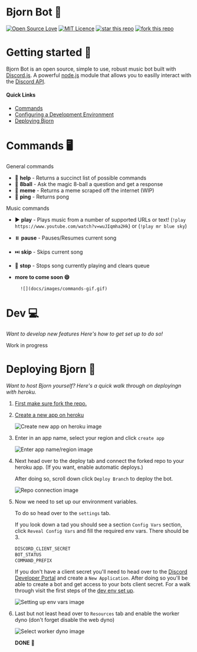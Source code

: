 # **Bjorn Bot** 🤖

[![Open Source Love](https://badges.frapsoft.com/os/v1/open-source.png?v=103)](https://github.com/fractured2k/bjorn-bot/#contributing-)
[![MIT Licence](https://badges.frapsoft.com/os/mit/mit.png?v=103)](https://opensource.org/licenses/mit-license.php) [![star this repo](https://githubbadges.com/star.svg?user=fractured2k&repo=bjorn-bot&style=default)](https://github.com/fractured2k/bjorn-bot)
[![fork this repo](https://githubbadges.com/fork.svg?user=fractured2k&repo=bjorn-bot&style=default)](https://github.com/fractured2k/bjorn-bot/fork)

# Getting started 👋

Bjorn Bot is an open source, simple to use, robust music bot built with [Discord.js](https://discord.js.org/#/). A powerful [node.js](https://nodejs.org/en/) module that allows you to easilly interact with the [Discord API](https://discordapp.com/developers/docs/intro).

#### Quick Links

- [Commands](#commands-%EF%B8%8F)
- [Configuring a Development Environment](#dev-)
- [Deploying Bjorn](#deploying-bjorn-)

# Commands 🖥️

General commands

- 📖 **help** - Returns a succinct list of possible commands
- 🎱 **8ball** - Ask the magic 8-ball a question and get a response
- 🐸 **meme** - Returns a meme scraped off the internet (WIP)
- 🏓 **ping** - Returns pong

Music commands

- ▶️ **play** - Plays music from a number of supported URLs or text! (`!play https://www.youtube.com/watch?v=wuJIqmha2Hk`) or (`!play mr blue sky`)
- ⏸️ **pause** - Pauses/Resumes current song
- ⏭️ **skip** - Skips current song
- 🛑 **stop** - Stops song currently playing and clears queue
- **more to come soon 😄**

      	![](docs/images/commands-gif.gif)

# Dev 💻

_Want to develop new features Here's how to get set up to do so!_

Work in progress

# Deploying Bjorn 🚀

_Want to host Bjorn yourself? Here's a quick walk through on deployingn with heroku._

1.  [First make sure fork the repo.](https://github.com/fractured2k/bjorn-bot/fork)

2.  [Create a new app on heroku](https://dashboard.heroku.com/apps)

    ![Create new app on heroku image](https://i.gyazo.com/2332daadc36184b14139c5df465e4f9b.png)

3.  Enter in an app name, select your region and click `create app`

    ![Enter app name/region image](https://i.gyazo.com/c0a8f1655fbcb716af18e267625154b3.png)

4.  Next head over to the deploy tab and connect the forked repo to your heroku app. (If you want, enable automatic deploys.)

    After doing so, scroll down click `Deploy Branch` to deploy the bot.

    ![Repo connection image](https://i.gyazo.com/4d449d0a16e94e15eae6bc9c76e41218.png)

5.  Now we need to set up our environment variables.

    To do so head over to the `settings` tab.

    If you look down a tad you should see a section `Config Vars` section, click `Reveal Config Vars` and fill the required env vars. There should be 3.

    ```
    DISCORD_CLIENT_SECRET
    BOT_STATUS
    COMMAND_PREFIX
    ```

    If you don't have a client secret you'll need to head over to the [Discord Developer Portal](https://discordapp.com/developers/applications/) and create a `New Application`. After doing so you'll be able to create a bot and get access to your bots client secret. For a walk through visit the first steps of the [dev env set up](#dev-💻).

    ![Setting up env vars image](https://i.gyazo.com/afee745881454eeb0f6c5ef660028d05.png)

6.  Last but not least head over to `Resources` tab and enable the worker dyno (don't forget disable the web dyno)

    ![Select worker dyno image](https://i.gyazo.com/20ca5933277cb616f9aff5543a8e8ad5.png)

    **DONE** 🥳
